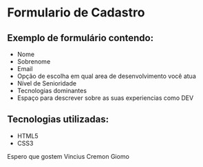 # Formulario de Cadastro

## Exemplo de formulário contendo:
<ul>
  <li>Nome</li>
  <li>Sobrenome</li> 
  <li>Email</li> 
  <li>Opção de escolha em qual area de desenvolvimento você atua</li>
  <li>Nível de Senioridade</li>
  <li>Tecnologias dominantes</li>
  <li>Espaço para descrever sobre as suas experiencias como DEV</li>
</ul>

## Tecnologias utilizadas:
<ul>
  <li>HTML5</li>
  <li>CSS3</li>
</ul>

Espero que gostem
Vincius Cremon Giomo
